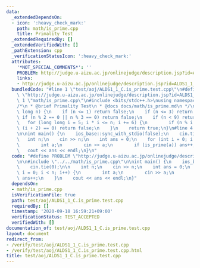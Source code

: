 ```yaml
---
data:
  _extendedDependsOn:
  - icon: ':heavy_check_mark:'
    path: math/is_prime.cpp
    title: Primality Test
  _extendedRequiredBy: []
  _extendedVerifiedWith: []
  _pathExtension: cpp
  _verificationStatusIcon: ':heavy_check_mark:'
  attributes:
    '*NOT_SPECIAL_COMMENTS*': ''
    PROBLEM: http://judge.u-aizu.ac.jp/onlinejudge/description.jsp?id=ALDS1_1_C
    links:
    - http://judge.u-aizu.ac.jp/onlinejudge/description.jsp?id=ALDS1_1_C
  bundledCode: "#line 1 \"test/aoj/ALDS1_1_C.is_prime.test.cpp\"\n#define PROBLEM\
    \ \"http://judge.u-aizu.ac.jp/onlinejudge/description.jsp?id=ALDS1_1_C\"\n\n#line\
    \ 1 \"math/is_prime.cpp\"\n#include <bits/stdc++.h>\nusing namespace std;\n\n\
    /*\n * @brief Primality Test\n * @docs docs/math/is_prime.md\n */\nbool is_prime(long\
    \ long n) {\n    if (n <= 1) return false;\n    if (n <= 3) return true;\n   \
    \ if (n % 2 == 0 || n % 3 == 0) return false;\n    if (n < 9) return true;\n \
    \   for (long long i = 5; i * i <= n; i += 6) {\n        if (n % i == 0 || n %\
    \ (i + 2) == 0) return false;\n    }\n    return true;\n}\n#line 4 \"test/aoj/ALDS1_1_C.is_prime.test.cpp\"\
    \n\nint main() {\n    ios_base::sync_with_stdio(false);\n    cin.tie(0);\n\n \
    \   int n;\n    cin >> n;\n    int ans = 0;\n    for (int i = 0; i < n; i++) {\n\
    \        int a;\n        cin >> a;\n        if (is_prime(a)) ans++;\n    }\n \
    \   cout << ans << endl;\n}\n"
  code: "#define PROBLEM \"http://judge.u-aizu.ac.jp/onlinejudge/description.jsp?id=ALDS1_1_C\"\
    \n\n#include \"../../math/is_prime.cpp\"\n\nint main() {\n    ios_base::sync_with_stdio(false);\n\
    \    cin.tie(0);\n\n    int n;\n    cin >> n;\n    int ans = 0;\n    for (int\
    \ i = 0; i < n; i++) {\n        int a;\n        cin >> a;\n        if (is_prime(a))\
    \ ans++;\n    }\n    cout << ans << endl;\n}"
  dependsOn:
  - math/is_prime.cpp
  isVerificationFile: true
  path: test/aoj/ALDS1_1_C.is_prime.test.cpp
  requiredBy: []
  timestamp: '2020-09-18 16:59:21+09:00'
  verificationStatus: TEST_ACCEPTED
  verifiedWith: []
documentation_of: test/aoj/ALDS1_1_C.is_prime.test.cpp
layout: document
redirect_from:
- /verify/test/aoj/ALDS1_1_C.is_prime.test.cpp
- /verify/test/aoj/ALDS1_1_C.is_prime.test.cpp.html
title: test/aoj/ALDS1_1_C.is_prime.test.cpp
---
```

